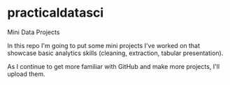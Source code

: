 # practicaldatasci
Mini Data Projects

In this repo I'm going to put some mini projects I've worked on that showcase basic analytics skills (cleaning, extraction, tabular presentation).

As I continue to get more familiar with GitHub and make more projects, I'll upload them.
